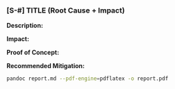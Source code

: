 ### [S-#] TITLE (Root Cause + Impact)

**Description:**

**Impact:**

**Proof of Concept:**

**Recommended Mitigation:**

```sh
pandoc report.md --pdf-engine=pdflatex -o report.pdf
```